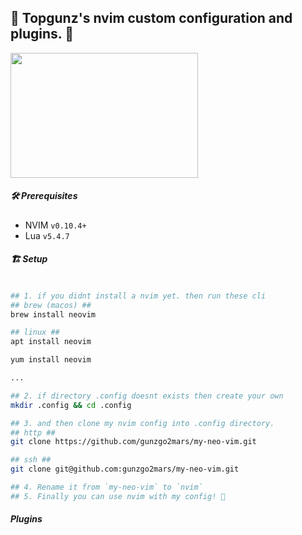 ## 🚀 Topgunz's nvim custom configuration and plugins. 🚀

<img src="https://images.gamebanana.com/img/ss/mods/60a6af07e640b.jpg" width="300" height="200">

##### 🛠️ Prerequisites

- NVIM `v0.10.4+`
- Lua `v5.4.7`

##### 🏗️ Setup

```bash

## 1. if you didnt install a nvim yet. then run these cli
## brew (macos) ##
brew install neovim

## linux ##
apt install neovim

yum install neovim

...

## 2. if directory .config doesnt exists then create your own
mkdir .config && cd .config

## 3. and then clone my nvim config into .config directory.
## http ##
git clone https://github.com/gunzgo2mars/my-neo-vim.git

## ssh ##
git clone git@github.com:gunzgo2mars/my-neo-vim.git

## 4. Rename it from `my-neo-vim` to `nvim`
## 5. Finally you can use nvim with my config! 🎉

```

##### Plugins

